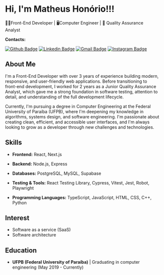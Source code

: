 # Hi, I'm Matheus Honório!!!

🧑‍💻Front-End Developer | 🖥️Computer Engineer | 🤖 Quality Assurance Analyst

**Contacts:**

[![Github Badge](https://img.shields.io/badge/-Github-000?style=flat-square&logo=Github&logoColor=white&link=https://github.com/mthonorio)](https://github.com/mthonorio)
[![Linkedin Badge](https://img.shields.io/badge/-LinkedIn-blue?style=flat-square&logo=Linkedin&logoColor=white&link=https://https://www.linkedin.com/in/matheushonorio/?locale=en_US)](https://www.linkedin.com/in/matheushonorio/?locale=en_US)
[![Gmail Badge](https://img.shields.io/badge/-Gmail-c14438?style=flat-square&logo=Gmail&logoColor=white&link=mailto:mathevs.honorio@gmail.com)](mailto:mathevs.honorio@gmail.com)
[![Instagram Badge](https://img.shields.io/badge/-Instagram-C13584?style=flat-square&labelColor=C13584&logo=instagram&logoColor=white&link=https://www.instagram.com/mthonorio/)](https://www.instagram.com/mt.honorio/)

## About Me

I'm a Front-End Developer with over 3 years of experience building modern, responsive, and user-friendly web applications. Before transitioning to front-end development, I worked for 2 years as a Junior Quality Assurance Analyst, which gave me a strong foundation in software testing, attention to detail, and understanding of the full development lifecycle.

Currently, I'm pursuing a degree in Computer Engineering at the Federal University of Paraíba (UFPB), where I'm deepening my knowledge in algorithms, systems design, and software engineering. I'm passionate about creating clean, efficient, and accessible user interfaces, and I'm always looking to grow as a developer through new challenges and technologies.

## Skills

- **Frontend:** React, Next.js

- **Backend:** Node.js, Express

- **Databases:** PostgreSQL, MySQL, Supabase

- **Testing & Tools:** React Testing Library, Cypress, Vitest, Jest, Robot, Playwright

- **Programming Languages:** TypeScript, JavaScript, HTML, CSS, C++, Python

## Interest

- Software as a service (SaaS)
- Software architecture

## Education

- **UFPB (Federal University of Paraíba)** | Graduating in computer engineering (May 2019 - Currently)
